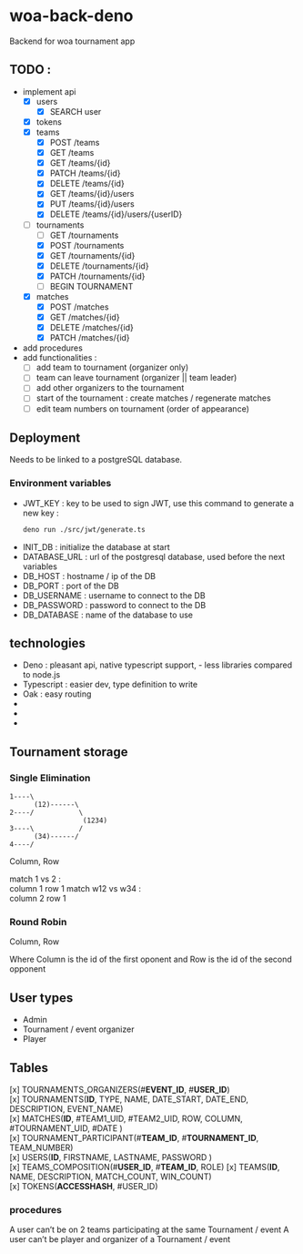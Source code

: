 # woa-back-deno

Backend for woa tournament app

## TODO :

-   implement api
    -   [x] users
        -   [x] SEARCH user
    -   [x] tokens
    -   [x] teams
        -   [x] POST /teams
        -   [x] GET /teams
        -   [x] GET /teams/{id}
        -   [x] PATCH /teams/{id}
        -   [x] DELETE /teams/{id}
        -   [x] GET /teams/{id}/users
        -   [x] PUT /teams/{id}/users
        -   [x] DELETE /teams/{id}/users/{userID}
    -   [ ] tournaments
        -   [ ] GET /tournaments
        -   [x] POST /tournaments
        -   [x] GET /tournaments/{id}
        -   [x] DELETE /tournaments/{id}
        -   [x] PATCH /tournaments/{id}
        -   [ ] BEGIN TOURNAMENT
    -   [x] matches
        -   [x] POST /matches
        -   [x] GET /matches/{id}
        -   [x] DELETE /matches/{id}
        -   [x] PATCH /matches/{id}
-   add procedures
-   add functionalities : 
    -  [ ] add team to tournament (organizer only)
    -  [ ] team can leave tournament (organizer || team leader)
    -  [ ] add other organizers to the tournament
    -  [ ] start of the tournament : create matches / regenerate matches
    -  [ ] edit team numbers on tournament (order of appearance)

## Deployment

Needs to be linked to a postgreSQL database.

### Environment variables

-   JWT_KEY : key to be used to sign JWT, use this command to generate a new key :
    ```bash
    deno run ./src/jwt/generate.ts
    ```
-   INIT_DB : initialize the database at start
-   DATABASE_URL : url of the postgresql database, used before the next variables
-   DB_HOST : hostname / ip of the DB
-   DB_PORT : port of the DB
-   DB_USERNAME : username to connect to the DB
-   DB_PASSWORD : password to connect to the DB
-   DB_DATABASE : name of the database to use

## technologies

-   Deno : pleasant api, native typescript support, - less libraries compared to
    node.js
-   Typescript : easier dev, type definition to write
-   Oak : easy routing
-
-
-

## Tournament storage

### Single Elimination

```
1----\
      (12)------\
2----/           \
                  (1234)
3----\           /
      (34)------/
4----/
```

Column, Row

match 1 vs 2 :\
column 1 row 1 match w12 vs w34 :\
column 2 row 1

### Round Robin

Column, Row

Where Column is the id of the first oponent and Row is the id of the second
opponent

## User types

-   Admin
-   Tournament / event organizer
-   Player

## Tables

[x] TOURNAMENTS_ORGANIZERS(#**EVENT_ID**, #**USER_ID**)\
[x] TOURNAMENTS(**ID**, TYPE, NAME, DATE_START, DATE_END, DESCRIPTION,
EVENT_NAME)\
[x] MATCHES(**ID**, #TEAM1_UID, #TEAM2_UID, ROW, COLUMN, #TOURNAMENT_UID, #DATE
)\
[x] TOURNAMENT_PARTICIPANT(#**TEAM_ID**, #**TOURNAMENT_ID**, TEAM_NUMBER)\
[x] USERS(**ID**, FIRSTNAME, LASTNAME, PASSWORD )\
[x] TEAMS_COMPOSITION(#**USER_ID**, #**TEAM_ID**, ROLE) [x] TEAMS(**ID**, NAME,
DESCRIPTION, MATCH_COUNT, WIN_COUNT)\
[x] TOKENS(**ACCESSHASH**, #USER_ID)

### procedures

A user can’t be on 2 teams participating at the same Tournament / event A user
can’t be player and organizer of a Tournament / event
